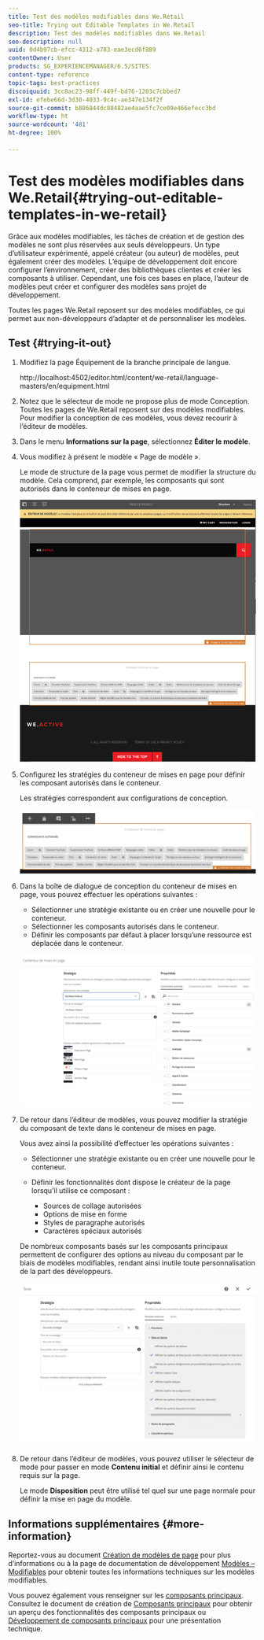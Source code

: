 ```yaml
---
title: Test des modèles modifiables dans We.Retail
seo-title: Trying out Editable Templates in We.Retail
description: Test des modèles modifiables dans We.Retail
seo-description: null
uuid: 0d4b97cb-efcc-4312-a783-eae3ecd6f889
contentOwner: User
products: SG_EXPERIENCEMANAGER/6.5/SITES
content-type: reference
topic-tags: best-practices
discoiquuid: 3cc8ac23-98ff-449f-bd76-1203c7cbbed7
exl-id: efebe66d-3d30-4033-9c4c-ae347e134f2f
source-git-commit: b886844dc80482ae4aae5fc7ce09e466efecc3bd
workflow-type: ht
source-wordcount: '481'
ht-degree: 100%

---
```


# Test des modèles modifiables dans We.Retail{#trying-out-editable-templates-in-we-retail}

Grâce aux modèles modifiables, les tâches de création et de gestion des modèles ne sont plus réservées aux seuls développeurs. Un type d’utilisateur expérimenté, appelé créateur (ou auteur) de modèles, peut également créer des modèles. L’équipe de développement doit encore configurer l’environnement, créer des bibliothèques clientes et créer les composants à utiliser. Cependant, une fois ces bases en place, l’auteur de modèles peut créer et configurer des modèles sans projet de développement.

Toutes les pages We.Retail reposent sur des modèles modifiables, ce qui permet aux non-développeurs d’adapter et de personnaliser les modèles.

## Test {#trying-it-out}

1. Modifiez la page Équipement de la branche principale de langue.

   http://localhost:4502/editor.html/content/we-retail/language-masters/en/equipment.html

1. Notez que le sélecteur de mode ne propose plus de mode Conception. Toutes les pages de We.Retail reposent sur des modèles modifiables. Pour modifier la conception de ces modèles, vous devez recourir à l’éditeur de modèles.
1. Dans le menu **Informations sur la page**, sélectionnez **Éditer le modèle**.
1. Vous modifiez à présent le modèle « Page de modèle ».

   Le mode de structure de la page vous permet de modifier la structure du modèle. Cela comprend, par exemple, les composants qui sont autorisés dans le conteneur de mises en page.

   ![chlimage_1-138](assets/chlimage_1-138.png)

1. Configurez les stratégies du conteneur de mises en page pour définir les composant autorisés dans le conteneur.

   Les stratégies correspondent aux configurations de conception.

   ![chlimage_1-139](assets/chlimage_1-139.png)

1. Dans la boîte de dialogue de conception du conteneur de mises en page, vous pouvez effectuer les opérations suivantes :

   * Sélectionner une stratégie existante ou en créer une nouvelle pour le conteneur.
   * Sélectionner les composants autorisés dans le conteneur.
   * Définir les composants par défaut à placer lorsqu’une ressource est déplacée dans le conteneur.

   ![chlimage_1-140](assets/chlimage_1-140.png)

1. De retour dans l’éditeur de modèles, vous pouvez modifier la stratégie du composant de texte dans le conteneur de mises en page.

   Vous avez ainsi la possibilité d’effectuer les opérations suivantes :

   * Sélectionner une stratégie existante ou en créer une nouvelle pour le conteneur.
   * Définir les fonctionnalités dont dispose le créateur de la page lorsqu’il utilise ce composant :

      * Sources de collage autorisées
      * Options de mise en forme
      * Styles de paragraphe autorisés
      * Caractères spéciaux autorisés

   De nombreux composants basés sur les composants principaux permettent de configurer des options au niveau du composant par le biais de modèles modifiables, rendant ainsi inutile toute personnalisation de la part des développeurs.

   ![chlimage_1-141](assets/chlimage_1-141.png)

1. De retour dans l’éditeur de modèles, vous pouvez utiliser le sélecteur de mode pour passer en mode **Contenu initial** et définir ainsi le contenu requis sur la page.

   Le mode **Disposition** peut être utilisé tel quel sur une page normale pour définir la mise en page du modèle.

## Informations supplémentaires {#more-information}

Reportez-vous au document [Création de modèles de page](/help/sites-authoring/templates.md) pour plus d’informations ou à la page de documentation de développement [Modèles – Modifiables](/help/sites-developing/page-templates-editable.md) pour obtenir toutes les informations techniques sur les modèles modifiables.

Vous pouvez également vous renseigner sur les [composants principaux](/help/sites-developing/we-retail-core-components.md). Consultez le document de création de [Composants principaux](https://experienceleague.adobe.com/docs/experience-manager-core-components/using/introduction.html?lang=fr) pour obtenir un aperçu des fonctionnalités des composants principaux ou [Développement de composants principaux](https://helpx.adobe.com/fr/experience-manager/core-components/using/developing.html) pour une présentation technique.
